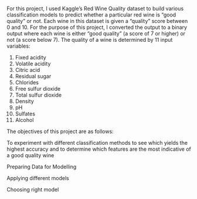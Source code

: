 For this project, I used Kaggle’s Red Wine Quality dataset to build various classification models to predict whether a particular red wine is “good quality” or not. Each wine in this dataset is given a “quality” score between 0 and 10. For the purpose of this project, I converted the output to a binary output where each wine is either “good quality” (a score of 7 or higher) or not (a score below 7). The quality of a wine is determined by 11 input variables:

1) Fixed acidity
2) Volatile acidity
3) Citric acid
4) Residual sugar
5) Chlorides
6) Free sulfur dioxide
7) Total sulfur dioxide
8) Density
9) pH
10) Sulfates
11) Alcohol

The objectives of this project are as follows:

To experiment with different classification methods to see which yields the highest accuracy and to determine which features are the most indicative of a good quality wine



Preparing Data for Modelling

Applying different models

Choosing right model
